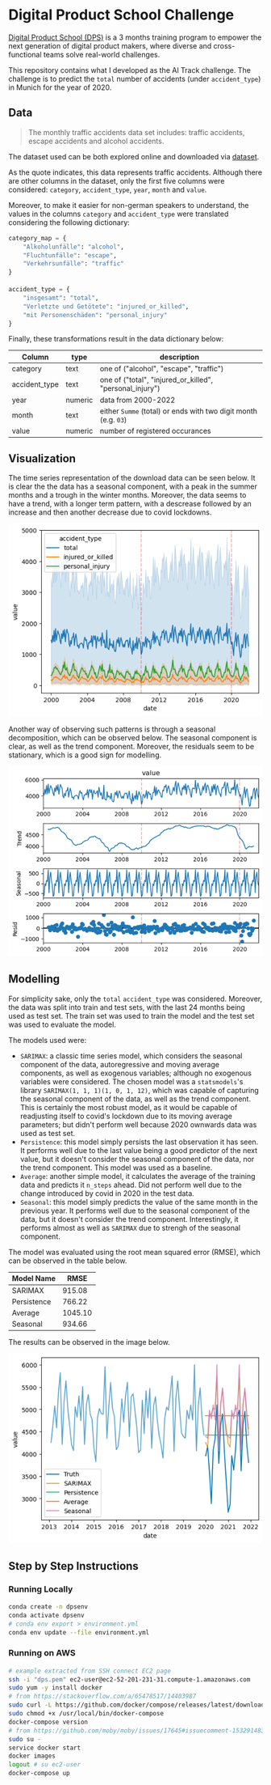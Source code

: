 # Digital Product School Challenge

[Digital Product School (DPS)](https://www.digitalproductschool.io/) is a 3 months training program to empower the next generation of digital product makers, where diverse and cross-functional teams solve real-world challenges.

This repository contains what I developed as the AI Track challenge. The challenge is to predict the `total` number of accidents (under `accident_type`) in Munich for the year of 2020.

## Data

> The monthly traffic accidents data set includes: traffic accidents, escape accidents and alcohol accidents.

The dataset used can be both explored online and downloaded via [dataset](https://opendata.muenchen.de/dataset/monatszahlen-verkehrsunfaelle/resource/40094bd6-f82d-4979-949b-26c8dc00b9a7).

As the quote indicates, this data represents traffic accidents. Although there are other columns in the dataset, only the first five columns were considered: `category`, `accident_type`, `year`, `month` and `value`.

Moreover, to make it easier for non-german speakers to understand, the values in the columns `category` and `accident_type` were translated considering the following dictionary:

```python
category_map = {
    "Alkoholunfälle": "alcohol",
    "Fluchtunfälle": "escape",
    "Verkehrsunfälle": "traffic"
}

accident_type = {
    "insgesamt": "total",
    "Verletzte und Getötete": "injured_or_killed",
    "mit Personenschäden": "personal_injury"
}
```

Finally, these transformations result in the data dictionary below:

| Column        | type    | description                                                     |
|---------------|---------|-----------------------------------------------------------------|
| category      | text    | one of ("alcohol", "escape", "traffic")                         |
| accident_type | text    | one of ("total", "injured_or_killed", "personal_injury")        |
| year          | numeric | data from 2000-2022                                             |
| month         | text    | either `Summe` (total) or ends with two digit month (e.g. `03`) |
| value         | numeric | number of registered occurances                                 |

## Visualization

The time series representation of the download data can be seen below. It is clear the the data has a seasonal component, with a peak in the summer months and a trough in the winter months. Moreover, the data seems to have a trend, with a longer term pattern, with a descrease followed by an increase and then another decrease due to covid lockdowns.

![timeseries representation of data per `accident type`](imgs/timeseries.png)

Another way of observing such patterns is through a seasonal decomposition, which can be observed below. The seasonal component is clear, as well as the trend component. Moreover, the residuals seem to be stationary, which is a good sign for modelling.

![seasonal decompose of `total` `accident type`](imgs/seasonal_decompose.png)

## Modelling

For simplicity sake, only the `total` `accident_type` was considered. Moreover, the data was split into train and test sets, with the last 24 months being used as test set. The train set was used to train the model and the test set was used to evaluate the model. 

The models used were:

- `SARIMAX`: a classic time series model, which considers the seasonal component of the data, autoregressive and moving average components, as well as exogenous variables; although no exogenous variables were considered. The chosen model was a `statsmodels`'s library `SARIMAX(1, 1, 1)(1, 0, 1, 12)`, which was capable of capturing the seasonal component of the data, as well as the trend component. This is certainly the most robust model, as it would be capable of readjusting itself to covid's lockdown due to its moving average parameters; but didn't perform well because 2020 ownwards data was used as test set.
- `Persistence`: this model simply persists the last observation it has seen. It performs well due to the last value being a good predictor of the next value, but it doesn't consider the seasonal component of the data, nor the trend component. This model was used as a baseline.
- `Average`: another simple model, it calculates the average of the training data and predicts it `n_steps` ahead. Did not perform well due to the change introduced by covid in 2020 in the test data.
- `Seasonal`: this model simply predicts the value of the same month in the previous year. It performs well due to the seasonal component of the data, but it doesn't consider the trend component. Interestingly, it performs almost as well as `SARIMAX` due to strengh of the seasonal component.

The model was evaluated using the root mean squared error (RMSE), which can be observed in the table below.

| Model Name  | RMSE    |
|-------------|---------|
| SARIMAX     | 915.08  |
| Persistence | 766.22  |
| Average     | 1045.10 |
| Seasonal    | 934.66  |

The results can be observed in the image below.

![](imgs/predictions.png)
## Step by Step Instructions 

### Running Locally

```bash
conda create -n dpsenv
conda activate dpsenv
# conda env export > environment.yml
conda env update --file environment.yml
```

### Running on AWS

```bash
# example extracted from SSH connect EC2 page 
ssh -i "dps.pem" ec2-user@ec2-52-201-231-31.compute-1.amazonaws.com
sudo yum -y install docker
# from https://stackoverflow.com/a/65478517/14403987
sudo curl -L https://github.com/docker/compose/releases/latest/download/docker-compose-$(uname -s)-$(uname -m) -o /usr/local/bin/docker-compose
sudo chmod +x /usr/local/bin/docker-compose
docker-compose version
# from https://github.com/moby/moby/issues/17645#issuecomment-153291483
sudo su -
service docker start
docker images
logout # su ec2-user
docker-compose up
```